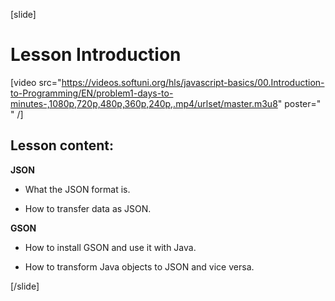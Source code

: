 [slide]

# Lesson Introduction

[video src="https://videos.softuni.org/hls/javascript-basics/00.Introduction-to-Programming/EN/problem1-days-to-minutes-,1080p,720p,480p,360p,240p,.mp4/urlset/master.m3u8" poster=" " /]


## Lesson content:

**JSON**

- What the JSON format is.

- How to transfer data as JSON.


**GSON**

- How to install GSON and use it with Java.

- How to transform Java objects to JSON and vice versa.


[/slide]
